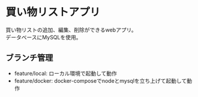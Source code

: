 # 買い物リストアプリ
買い物リストの追加、編集、削除ができるwebアプリ。   
データベースにMySQLを使用。

## ブランチ管理
* feature/local: ローカル環境で起動して動作
* feature/docker: docker-composeでnodeとmysqlを立ち上げて起動して動作